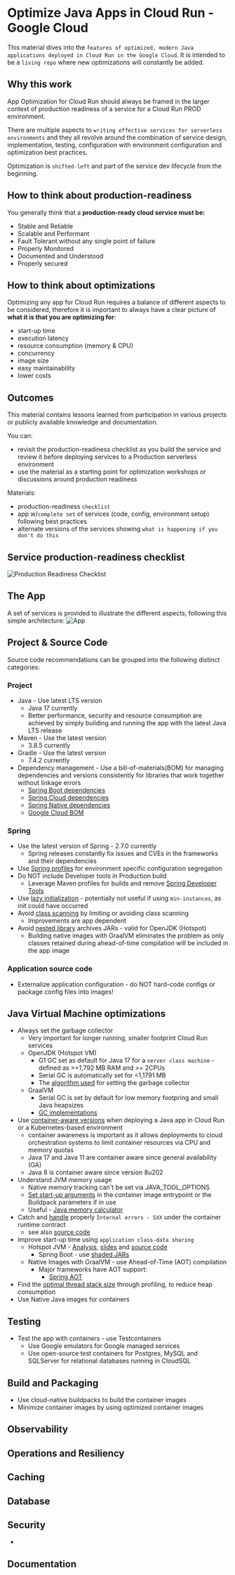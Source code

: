 # Optimize Java Apps in Cloud Run - Google Cloud

This material dives into the `features of optimized, modern Java applications deployed in Cloud Run in the Google Cloud`. It is intended to be a `living repo` where new optimizations will constantly be added.

## Why this work
App Optimization for Cloud Run should always be framed in the larger context of production readiness of a service for a Cloud Run PROD environment. 

There are multiple aspects to `writing effective services for serverless environments` and they all revolve around the combination of service design, implementation, testing, configuration with environment configuration and optimization best practices. 

Optimization is `shifted-left` and part of the service dev lifecycle from the beginning.

## How to think about production-readiness 
You generally think that a **production-ready cloud service must be:**
* Stable and Reliable
* Scalable and Performant
* Fault Tolerant without any single point of failure
* Properly Monitored
* Documented and Understood
* Properly secured

## How to think about optimizations
Optimizing any app for Cloud Run requires a balance of different aspects to be considered, therefore it is important to always have a clear picture of **what it is that you are optimizing for**:
* start-up time
* execution latency
* resource consumption (memory & CPU)
* concurrency
* image size
* easy maintainability
* lower costs

## Outcomes
This material contains lessons learned from participation in various projects or publicly available knowledge and documentation. 

You can:
* revisit the production-readiness checklist as you build the service and review it before deploying services to a Production serverless environment
* use the material as a starting point for optimization workshops or discussions around production readiness

Materials:
* production-readiness `checklist`
* app w/`complete set` of services (code, config, environment setup) following best practices
* alternate versions of the services showing `what is happening if you don't do this`

## Service production-readiness checklist

![Production Readiness Checklist](images/Main.png)

## The App
A set of services is provided to illustrate the different aspects, following this simple architecture:
![App](images/AppArch.png)


## Project & Source Code
Source code recommendations can be grouped into the following distinct categories:

### Project
* Java - Use latest LTS version 
    * Java 17 currently 
    * Better performance, security and resource consumption are achieved by simply building and running the app with the latest Java LTS release
* Maven - Use the latest version
    * 3.8.5 currently  
* Gradle - Use the latest version 
    * 7.4.2 currently
* Dependency management - Use a bill-of-materials(BOM) for managing dependencies and versions consistently for libraries that work together without linkage errors
    * [Spring Boot dependencies](https://docs.spring.io/spring-boot/docs/current/reference/html/using.html#using.build-systems.dependency-management)
    * [Spring Cloud dependencies](https://spring.io/projects/spring-cloud)
    * [Spring Native dependencies](https://docs.spring.io/spring-native/docs/current/reference/htmlsingle/#_add_the_spring_native_dependency)
    * [Google Cloud BOM](https://cloud.google.com/java/docs/bom)
    
### Spring
* Use the latest version of Spring - 2.7.0 currently
    * Spring releases constantly fix issues and CVEs in the frameworks and their dependencies
* Use [Spring profiles](https://docs.spring.io/spring-boot/docs/1.2.0.M1/reference/html/boot-features-profiles.html) for environment specific configuration segregation 
* Do NOT include Developer tools in Production build
    * Leverage Maven profiles for builds and remove [Spring Developer Tools ](https://docs.spring.io/spring-boot/docs/current/reference/html/using.html#using.devtools)
* Use [lazy initialization](https://cloud.google.com/run/docs/tips/java#lazy-init) - potentially not useful if using `min-instances`, as init could have occurred
* Avoid [class scanning](https://cloud.google.com/run/docs/tips/java#class-scanning) by limiting or avoiding class scanning
    * Improvements are app dependent
* Avoid [nested library](https://cloud.google.com/run/docs/tips/java#nested-jars) archives JARs - valid for OpenJDK (Hotspot)
    * Building native images with GraalVM eliminates the problem as only classes retained during ahead-of-time compilation will be included  in the app image

### Application source code
* Externalize application configuration - do NOT hard-code configs or package config files into images!

## Java Virtual Machine optimizations
* Always set the garbage collector
    * Very important for longer running, smaller footprint Cloud Run services
    * OpenJDK (Hotspot VM)
        * G1 GC set as default for Java 17 for a `server class machine` - defined as >=1,792 MB RAM and >= 2CPUs
        * Serial GC is automatically set for <1,1791 MB
        * The [algorithm used](https://github.com/openjdk/jdk/blob/3121898c33fa3cc5a049977f8677105a84c3e50c/src/hotspot/share/runtime/os.cpp#L1673) for setting the garbage collector
    * GraalVM 
        * Serial GC is set by default for low memory footpring and small Java heapsizes
        * [GC implementations](https://www.graalvm.org/22.0/reference-manual/native-image/MemoryManagement/#:~:text=A%20native%20image%2C%20when%20being,them%20is%20the%20memory%20management.) 
* Use [container-aware versions](https://cloud.google.com/run/docs/tips/java#container-aware) when deploying a Java app in Cloud Run or a Kubernetes-based environment
    * container awareness is important as it allows deployments to cloud orchestration systems to limit container resources via CPU and memory quotas
    * Java 17 and Java 11 are container aware since general availability (GA)
    * Java 8 is container aware since version 8u202
* Understand JVM memory usage
    * Native memory tracking can't be set via JAVA_TOOL_OPTIONS
    * [Set start-up arguments](https://cloud.google.com/run/docs/tips/java#jvm-memory) in the container image entrypoint or the Buildpack parameters if in use
    * Useful - [Java memory calculator](https://github.com/cloudfoundry/java-buildpack-memory-calculator)
* Catch and [handle](https://cloud.google.com/run/docs/tips/java#handling_sequential_5xx_responses_under_the_container_runtime_contract) properly `Internal errors - 5XX` under the container runtime contract
    * see also [source code](#source)
* Improve start-up time using `application class-data sharing` 
    * Hotspot JVM - [Analysis](https://ionutbalosin.com/2022/04/application-dynamic-class-data-sharing-in-hotspot-jvm/), [slides](https://ionutbalosin.com/wp-content/uploads/2022/05/Techniques-for-a-faster-JVM-start-up.pdf) and [source code](https://github.com/ionutbalosin/faster-jvm-start-up-techniques/blob/main/app-dynamic-cds-hotspot/README.md)
        * Spring Boot - use [shaded JARs](https://cloud.google.com/run/docs/tips/java#appcds-springboot)
    * Native Images with GraalVM - use Ahead-of-Time (AOT) compilation
        * Major frameworks have AOT support: 
            * [Spring AOT](https://docs.spring.io/spring-native/docs/current/reference/htmlsingle/#aot)
* Find the [optimal thread stack size](https://cloud.google.com/run/docs/tips/java#thread-stack) through profiling, to reduce heap consumption
* Use Native Java images for containers

## Testing 
* Test the app with containers - use Testcontainers
    * Use Google emulators for Google managed services
    * Use open-source test containers for Postgres, MySQL and SQLServer for relational databases running in CloudSQL 

## Build and Packaging
* Use cloud-native buildpacks to build the container images
* Minimize container images by using optimized container images

## Observability


## Operations and Resiliency


## Caching 

## Database 

## Security
* 

## Documentation